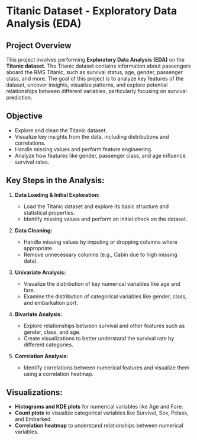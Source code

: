 # Titanic Dataset - Exploratory Data Analysis (EDA)

## Project Overview
This project involves performing **Exploratory Data Analysis (EDA)** on the **Titanic dataset**. The Titanic dataset contains information about passengers aboard the RMS Titanic, such as survival status, age, gender, passenger class, and more. The goal of this project is to analyze key features of the dataset, uncover insights, visualize patterns, and explore potential relationships between different variables, particularly focusing on survival prediction.

## Objective
- Explore and clean the Titanic dataset.
- Visualize key insights from the data, including distributions and correlations.
- Handle missing values and perform feature engineering.
- Analyze how features like gender, passenger class, and age influence survival rates.

## Key Steps in the Analysis:
1. **Data Loading & Initial Exploration:**
   - Load the Titanic dataset and explore its basic structure and statistical properties.
   - Identify missing values and perform an initial check on the dataset.

2. **Data Cleaning:**
   - Handle missing values by imputing or dropping columns where appropriate.
   - Remove unnecessary columns (e.g., Cabin due to high missing data).

3. **Univariate Analysis:**
   - Visualize the distribution of key numerical variables like age and fare.
   - Examine the distribution of categorical variables like gender, class, and embarkation port.

4. **Bivariate Analysis:**
   - Explore relationships between survival and other features such as gender, class, and age.
   - Create visualizations to better understand the survival rate by different categories.

5. **Correlation Analysis:**
   - Identify correlations between numerical features and visualize them using a correlation heatmap.

## Visualizations:
- **Histograms and KDE plots** for numerical variables like Age and Fare.
- **Count plots** to visualize categorical variables like Survival, Sex, Pclass, and Embarked.
- **Correlation heatmap** to understand relationships between numerical variables.
